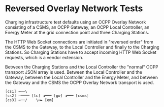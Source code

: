 # Reversed Overlay Network Tests

Charging infrastructure test defaults using an OCPP Overlay Network
consisting of a CSMS, an OCPP Gateway, an OCPP Local Controller,
an Energy Meter at the grid connection point and three Charging Stations.

The HTTP Web Socket connections are initiated in "reversed order" from
the CSMS to the Gateway, to the Local Controller and finally to the
Charging Stations. So Charging Stations have to accept incoming HTTP
Web Socket requests, which is a vendor extension.

Between the Charging Stations and the Local Controller the "normal"
OCPP transport JSON array is used. Between the Local Controller and
the Gateway, between the Local Controller and the Energy Meter, and
between the Gateway and the CSMS the OCPP Overlay Network transport
is used.

```
[cs1] ←──\
[cs2] ←──── [lc] ◄━━━ [gw] ◄━━━ [csms]
[cs3] ←──/    \━► [em]
```

